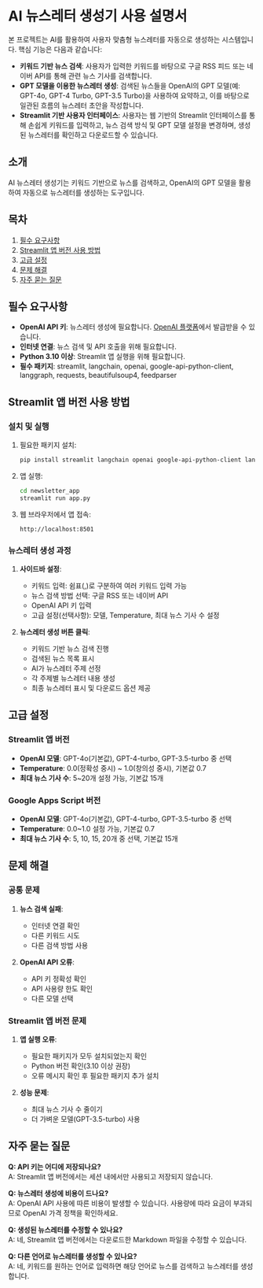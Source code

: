 # AI 뉴스레터 생성기 사용 설명서

본 프로젝트는 AI를 활용하여 사용자 맞춤형 뉴스레터를 자동으로 생성하는 시스템입니다. 핵심 기능은 다음과 같습니다:

*   **키워드 기반 뉴스 검색**: 사용자가 입력한 키워드를 바탕으로 구글 RSS 피드 또는 네이버 API를 통해 관련 뉴스 기사를 검색합니다.
*   **GPT 모델을 이용한 뉴스레터 생성**: 검색된 뉴스들을 OpenAI의 GPT 모델(예: GPT-4o, GPT-4 Turbo, GPT-3.5 Turbo)을 사용하여 요약하고, 이를 바탕으로 일관된 흐름의 뉴스레터 초안을 작성합니다.
*   **Streamlit 기반 사용자 인터페이스**: 사용자는 웹 기반의 Streamlit 인터페이스를 통해 손쉽게 키워드를 입력하고, 뉴스 검색 방식 및 GPT 모델 설정을 변경하며, 생성된 뉴스레터를 확인하고 다운로드할 수 있습니다.

## 소개

AI 뉴스레터 생성기는 키워드 기반으로 뉴스를 검색하고, OpenAI의 GPT 모델을 활용하여 자동으로 뉴스레터를 생성하는 도구입니다. 

## 목차

1. [필수 요구사항](#필수-요구사항)
2. [Streamlit 앱 버전 사용 방법](#streamlit-앱-버전-사용-방법)
3. [고급 설정](#고급-설정)
4. [문제 해결](#문제-해결)
5. [자주 묻는 질문](#자주-묻는-질문)

## 필수 요구사항

- **OpenAI API 키**: 뉴스레터 생성에 필요합니다. [OpenAI 플랫폼](https://platform.openai.com)에서 발급받을 수 있습니다.
- **인터넷 연결**: 뉴스 검색 및 API 호출을 위해 필요합니다.
- **Python 3.10 이상**: Streamlit 앱 실행을 위해 필요합니다.
- **필수 패키지**: streamlit, langchain, openai, google-api-python-client, langgraph, requests, beautifulsoup4, feedparser


## Streamlit 앱 버전 사용 방법

### 설치 및 실행

1. 필요한 패키지 설치:
   ```bash
   pip install streamlit langchain openai google-api-python-client langgraph requests beautifulsoup4 feedparser
   ```

2. 앱 실행:
   ```bash
   cd newsletter_app
   streamlit run app.py
   ```

3. 웹 브라우저에서 앱 접속:
   ```
   http://localhost:8501
   ```

### 뉴스레터 생성 과정

1. **사이드바 설정**:
   - 키워드 입력: 쉼표(,)로 구분하여 여러 키워드 입력 가능
   - 뉴스 검색 방법 선택: 구글 RSS 또는 네이버 API
   - OpenAI API 키 입력
   - 고급 설정(선택사항): 모델, Temperature, 최대 뉴스 기사 수 설정

2. **뉴스레터 생성 버튼 클릭**:
   - 키워드 기반 뉴스 검색 진행
   - 검색된 뉴스 목록 표시
   - AI가 뉴스레터 주제 선정
   - 각 주제별 뉴스레터 내용 생성
   - 최종 뉴스레터 표시 및 다운로드 옵션 제공

## 고급 설정

### Streamlit 앱 버전

- **OpenAI 모델**: GPT-4o(기본값), GPT-4-turbo, GPT-3.5-turbo 중 선택
- **Temperature**: 0.0(정확성 중시) ~ 1.0(창의성 중시), 기본값 0.7
- **최대 뉴스 기사 수**: 5~20개 설정 가능, 기본값 15개

### Google Apps Script 버전

- **OpenAI 모델**: GPT-4o(기본값), GPT-4-turbo, GPT-3.5-turbo 중 선택
- **Temperature**: 0.0~1.0 설정 가능, 기본값 0.7
- **최대 뉴스 기사 수**: 5, 10, 15, 20개 중 선택, 기본값 15개

## 문제 해결

### 공통 문제

1. **뉴스 검색 실패**:
   - 인터넷 연결 확인
   - 다른 키워드 시도
   - 다른 검색 방법 사용

2. **OpenAI API 오류**:
   - API 키 정확성 확인
   - API 사용량 한도 확인
   - 다른 모델 선택

### Streamlit 앱 버전 문제

1. **앱 실행 오류**:
   - 필요한 패키지가 모두 설치되었는지 확인
   - Python 버전 확인(3.10 이상 권장)
   - 오류 메시지 확인 후 필요한 패키지 추가 설치

2. **성능 문제**:
   - 최대 뉴스 기사 수 줄이기
   - 더 가벼운 모델(GPT-3.5-turbo) 사용


## 자주 묻는 질문

**Q: API 키는 어디에 저장되나요?**  
A: Streamlit 앱 버전에서는 세션 내에서만 사용되고 저장되지 않습니다. 

**Q: 뉴스레터 생성에 비용이 드나요?**  
A: OpenAI API 사용에 따른 비용이 발생할 수 있습니다. 사용량에 따라 요금이 부과되므로 OpenAI 가격 정책을 확인하세요.

**Q: 생성된 뉴스레터를 수정할 수 있나요?**  
A: 네, Streamlit 앱 버전에서는 다운로드한 Markdown 파일을 수정할 수 있습니다.

**Q: 다른 언어로 뉴스레터를 생성할 수 있나요?**  
A: 네, 키워드를 원하는 언어로 입력하면 해당 언어로 뉴스를 검색하고 뉴스레터를 생성합니다.
